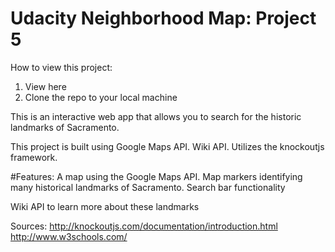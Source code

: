 # Udacity Neighborhood Map: Project 5

How to view this project:
1) View here
2) Clone the repo to your local machine

This is an interactive web app that allows you to search for the historic landmarks of Sacramento. 

This project is built using Google Maps API. Wiki API.
Utilizes the knockoutjs framework. 

#Features:
A map using the Google Maps API.
Map markers identifying many historical landmarks of Sacramento.
Search bar functionality

Wiki API to learn more about these landmarks

Sources:
http://knockoutjs.com/documentation/introduction.html
http://www.w3schools.com/